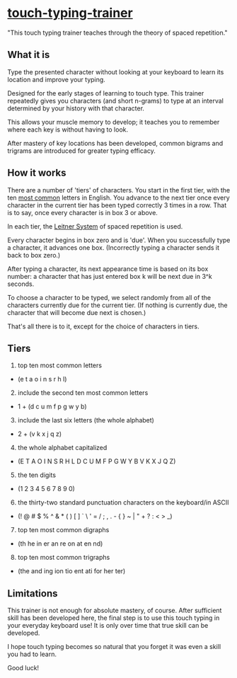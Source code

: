 # [touch-typing-trainer](https:///gdtoprak.github.io/touch-typing-trainer)

"This touch typing trainer teaches through the theory of spaced repetition."

## What it is

Type the presented character without looking at your keyboard to learn its location and improve your typing.

Designed for the early stages of learning to touch type. This trainer repeatedly gives you characters (and short n-grams) to type at an interval determined by your history with that character.

This allows your muscle memory to develop; it teaches you to remember where each key is without having to look.

After mastery of key locations has been developed, common bigrams and trigrams are introduced for greater typing efficacy.

## How it works

There are a number of 'tiers' of characters. You start in the first tier, with the ten [most common](http://norvig.com/mayzner.html) letters in English. You advance to the next tier once every character in the current tier has been typed correctly 3 times in a row. That is to say, once every character is in box 3 or above.

In each tier, the [Leitner System](https://en.wikipedia.org/wiki/Leitner_system) of spaced repetition is used.

Every character begins in box zero and is 'due'. When you successfully type a character, it advances one box. (Incorrectly typing a character sends it back to box zero.)

After typing a character, its next appearance time is based on its box number: a character that has just entered box k will be next due in 3^k seconds.

To choose a character to be typed, we select randomly from all of the characters currently due for the current tier. (If nothing is currently due, the character that will become due next is chosen.)

That's all there is to it, except for the choice of characters in tiers.

## Tiers

1. top ten most common letters
 - (e t a o i n s r h l)
2. include the second ten most common letters
 - 1 + (d c u m f p g w y b)
3. include the last six letters (the whole alphabet)
 - 2 + (v k x j q z)
4. the whole alphabet capitalized
 - (E T A O I N S R H L D C U M F P G W Y B V K X J Q Z)
5. the ten digits
 - (1 2 3 4 5 6 7 8 9 0)
6. the thirty-two standard punctuation characters on the keyboard/in ASCII
 - (! @ # $ % ^ & * ( ) [ ] \` \ ' = / ; , . - { } ~ | " + ? : < > \_)
7. top ten most common digraphs
 - (th he in er an re on at en nd)
8. top ten most common trigraphs
 - (the and ing ion tio ent ati for her ter)

## Limitations

This trainer is not enough for absolute mastery, of course. After sufficient skill has been developed here, the final step is to use this touch typing in your everyday keyboard use! It is only over time that true skill can be developed.

I hope touch typing becomes so natural that you forget it was even a skill you had to learn.

Good luck!
